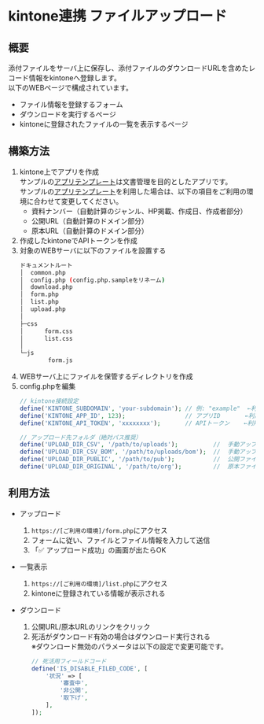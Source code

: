 kintone連携 ファイルアップロード
=====================================

## 概要
添付ファイルをサーバ上に保存し、添付ファイルのダウンロードURLを含めたレコード情報をkintoneへ登録します。  
以下のWEBページで構成されています。
 - ファイル情報を登録するフォーム
 - ダウンロードを実行するページ
 - kintoneに登録されたファイルの一覧を表示するページ

## 構築方法
1. kintone上でアプリを作成  
    サンプルの[アプリテンプレート](https://github.com/Kahiro-M/fileUploader4KntnFileSv/releases/download/v.1.0.0/default.zip)は文書管理を目的としたアプリです。  
    サンプルの[アプリテンプレート](https://github.com/Kahiro-M/fileUploader4KntnFileSv/releases/download/v.1.0.0/default.zip)を利用した場合は、以下の項目をご利用の環境に合わせて変更してください。
    - 資料ナンバー（自動計算のジャンル、HP掲載、作成日、作成者部分）
    - 公開URL（自動計算のドメイン部分）
    - 原本URL（自動計算のドメイン部分）
2. 作成したkintoneでAPIトークンを作成
3. 対象のWEBサーバに以下のファイルを設置する
    ```bash
    ドキュメントルート
    │  common.php
    │  config.php (config.php.sampleをリネーム)
    │  download.php
    │  form.php
    │  list.php
    │  upload.php
    │
    ├─css
    │      form.css
    │      list.css
    │
    └─js
            form.js
    ```
4. WEBサーバ上にファイルを保管するディレクトリを作成
5. config.phpを編集
    ```php
    // kintone接続設定
    define('KINTONE_SUBDOMAIN', 'your-subdomain'); // 例: "example"  ←利用環境に合わせて変更する
    define('KINTONE_APP_ID', 123);                 // アプリID       ←利用環境に合わせて変更する
    define('KINTONE_API_TOKEN', 'xxxxxxxx');       // APIトークン    ←利用環境に合わせて変更する

    // アップロード先フォルダ（絶対パス推奨）
    define('UPLOAD_DIR_CSV', '/path/to/uploads');          //  手動アップロード用のCSV  ←利用環境に合わせて変更する
    define('UPLOAD_DIR_CSV_BOM', '/path/to/uploads/bom');  //  手動アップロード用のCSV（BOMあり） ←利用環境に合わせて変更する
    define('UPLOAD_DIR_PUBLIC', '/path/to/pub');           //  公開ファイル保存場所     ←利用環境に合わせて変更する
    define('UPLOAD_DIR_ORIGINAL', '/path/to/org');         //  原本ファイル保存場所     ←利用環境に合わせて変更する
    ```

## 利用方法
- アップロード
    1. `https://[ご利用の環境]/form.php`にアクセス
    2. フォームに従い、ファイルとファイル情報を入力して送信
    3. 「✅ アップロード成功」の画面が出たらOK

- 一覧表示
    1. `https://[ご利用の環境]/list.php`にアクセス
    2. kintoneに登録されている情報が表示される

- ダウンロード
    1. 公開URL/原本URLのリンクをクリック
    2. 死活がダウンロード有効の場合はダウンロード実行される  
        ※ダウンロード無効のパラメータは以下の設定で変更可能です。
        ```php
        // 死活用フィールドコード
        define('IS_DISABLE_FILED_CODE', [
            '状況' => [
                '審査中',
                '非公開',
                '取下げ',
            ],
        ]);
        ```
